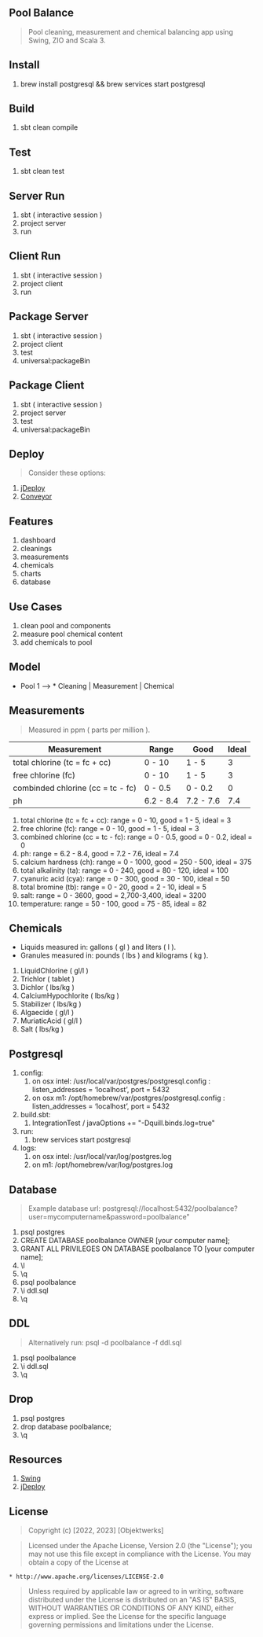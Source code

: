 Pool Balance
------------
>Pool cleaning, measurement and chemical balancing app using Swing, ZIO and Scala 3.

Install
-------
1. brew install postgresql && brew services start postgresql

Build
-----
1. sbt clean compile

Test
----
1. sbt clean test

Server Run
----------
1. sbt ( interactive session )
2. project server
3. run

Client Run
----------
1. sbt ( interactive session )
2. project client
3. run

Package Server
--------------
1. sbt ( interactive session )
2. project client
3. test
4. universal:packageBin

Package Client
--------------
1. sbt ( interactive session )
2. project server
3. test
4. universal:packageBin

Deploy
------
>Consider these options:
1. [jDeploy](https://www.npmjs.com/package/jdeploy)
2. [Conveyor](https://hydraulic.software/index.html)

Features
--------
1. dashboard
2. cleanings
3. measurements
4. chemicals
5. charts
6. database

Use Cases
---------
1. clean pool and components
2. measure pool chemical content
3. add chemicals to pool

Model
-----
* Pool 1 --> * Cleaning | Measurement | Chemical

Measurements
------------
>Measured in ppm ( parts per million ).

| Measurement                       | Range       | Good       | Ideal |
| --------------------------------- | ----------- | ---------- | ----- |
| total chlorine (tc = fc + cc)     | 0 - 10      | 1 - 5      | 3     |
| free chlorine (fc)                | 0 - 10      | 1 - 5      | 3     |
| combinded chlorine (cc = tc - fc) | 0 - 0.5     | 0 - 0.2    | 0     |
| ph                                | 6.2 - 8.4   | 7.2 - 7.6  | 7.4   |


1. total chlorine (tc = fc + cc):    range = 0 - 10,    good = 1 - 5,       ideal = 3
2. free chlorine (fc):               range = 0 - 10,    good = 1 - 5,       ideal = 3
3. combined chlorine (cc = tc - fc): range = 0 - 0.5,   good = 0 - 0.2,     ideal = 0
4. ph:                               range = 6.2 - 8.4, good = 7.2 - 7.6,   ideal = 7.4
5. calcium hardness (ch):            range = 0 - 1000,  good = 250 - 500,   ideal = 375
6. total alkalinity (ta):            range = 0 - 240,   good = 80 - 120,    ideal = 100
7. cyanuric acid (cya):              range = 0 - 300,   good = 30 - 100,    ideal = 50
8. total bromine (tb):               range = 0 - 20,    good = 2 - 10,      ideal = 5
9. salt:                             range = 0 - 3600,  good = 2,700-3,400, ideal = 3200
10. temperature:                     range = 50 - 100,  good = 75 - 85,     ideal = 82

Chemicals
---------
* Liquids measured in: gallons ( gl ) and liters ( l ).
* Granules measured in: pounds ( lbs ) and kilograms ( kg ).
1. LiquidChlorine ( gl/l )
2. Trichlor ( tablet )
3. Dichlor ( lbs/kg )
4. CalciumHypochlorite ( lbs/kg )
5. Stabilizer ( lbs/kg )
6. Algaecide ( gl/l )
7. MuriaticAcid ( gl/l )
8. Salt ( lbs/kg )

Postgresql
----------
1. config:
    1. on osx intel: /usr/local/var/postgres/postgresql.config : listen_addresses = ‘localhost’, port = 5432
    2. on osx m1: /opt/homebrew/var/postgres/postgresql.config : listen_addresses = ‘localhost’, port = 5432
2. build.sbt:
    1. IntegrationTest / javaOptions += "-Dquill.binds.log=true"
3. run:
    1. brew services start postgresql
4. logs:
    1. on osx intel: /usr/local/var/log/postgres.log
    2. on m1: /opt/homebrew/var/log/postgres.log

Database
--------
>Example database url: postgresql://localhost:5432/poolbalance?user=mycomputername&password=poolbalance"
1. psql postgres
2. CREATE DATABASE poolbalance OWNER [your computer name];
3. GRANT ALL PRIVILEGES ON DATABASE poolbalance TO [your computer name];
4. \l
5. \q
6. psql poolbalance
7. \i ddl.sql
8. \q

DDL
---
>Alternatively run: psql -d poolbalance -f ddl.sql
1. psql poolbalance
2. \i ddl.sql
3. \q

Drop
----
1. psql postgres
2. drop database poolbalance;
3. \q

Resources
---------
1. [Swing](http://www.java2s.com/Tutorials/Java/Java_Swing/index.htm)
4. [jDeploy](https://www.jdeploy.com/)

License
-------
> Copyright (c) [2022, 2023] [Objektwerks]

>Licensed under the Apache License, Version 2.0 (the "License");
you may not use this file except in compliance with the License.
You may obtain a copy of the License at

    * http://www.apache.org/licenses/LICENSE-2.0

>Unless required by applicable law or agreed to in writing, software
distributed under the License is distributed on an "AS IS" BASIS,
WITHOUT WARRANTIES OR CONDITIONS OF ANY KIND, either express or implied.
See the License for the specific language governing permissions and
limitations under the License.